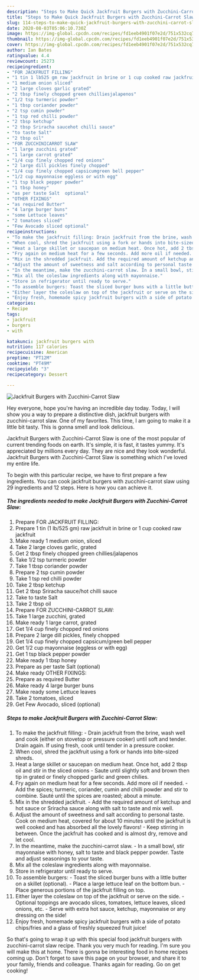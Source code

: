 ```yaml
---
description: "Steps to Make Quick Jackfruit Burgers with Zucchini-Carrot Slaw"
title: "Steps to Make Quick Jackfruit Burgers with Zucchini-Carrot Slaw"
slug: 114-steps-to-make-quick-jackfruit-burgers-with-zucchini-carrot-slaw
date: 2020-08-03T05:06:10.730Z
image: https://img-global.cpcdn.com/recipes/fd1eeb4901f07e2d/751x532cq70/jackfruit-burgers-with-zucchini-carrot-slaw-recipe-main-photo.jpg
thumbnail: https://img-global.cpcdn.com/recipes/fd1eeb4901f07e2d/751x532cq70/jackfruit-burgers-with-zucchini-carrot-slaw-recipe-main-photo.jpg
cover: https://img-global.cpcdn.com/recipes/fd1eeb4901f07e2d/751x532cq70/jackfruit-burgers-with-zucchini-carrot-slaw-recipe-main-photo.jpg
author: Ian Bates
ratingvalue: 4.4
reviewcount: 25273
recipeingredient:
- "FOR JACKFRUIT FILLING"
- "1 tin 1 lb525 gm raw jackfruit in brine or 1 cup cooked raw jackfruit"
- "1 medium onion sliced"
- "2 large cloves garlic grated"
- "2 tbsp finely chopped green chilliesjalapenos"
- "1/2 tsp turmeric powder"
- "1 tbsp coriander powder"
- "2 tsp cumin powder"
- "1 tsp red chilli powder"
- "2 tbsp ketchup"
- "2 tbsp Sriracha saucehot chilli sauce"
- "to taste Salt"
- "2 tbsp oil"
- "FOR ZUCCHINICARROT SLAW"
- "1 large zucchini grated"
- "1 large carrot grated"
- "1/4 cup finely chopped red onions"
- "2 large dill pickles finely chopped"
- "1/4 cup finely chopped capsicumgreen bell pepper"
- "1/2 cup mayonnaise eggless or with egg"
- "1 tsp black pepper powder"
- "1 tbsp honey"
- "as per taste Salt  optional"
- "OTHER FIXINGS"
- "as required Butter"
- "4 large burger buns"
- "some Lettuce leaves"
- "2 tomatoes sliced"
- "Few Avocado sliced optional"
recipeinstructions:
- "To make the jackfruit filling: Drain jackfruit from the brine, wash well and cook (either on stovetop or pressure cooker) until soft and tender. Drain again. If using fresh, cook until tender in a pressure cooker."
- "When cool, shred the jackfruit using a fork or hands into bite-sized shreds."
- "Heat a large skillet or saucepan on medium heat. Once hot, add 2 tbsp oil and stir in the sliced onions Saute until slightly soft and brown then tip in grated or finely chopped garlic and green chilies."
- "Fry again on medium heat for a few seconds. Add more oil if needed. Add the spices; turmeric, coriander, cumin and chilli powder and stir to combine. Sauté until the spices are roasted; about a minute."
- "Mix in the shredded jackfruit. Add the required amount of ketchup and hot sauce or Sriracha sauce along with salt to taste and mix well."
- "Adjust the amount of sweetness and salt according to personal taste. Cook on medium heat, covered for about 10 minutes until the jackfruit is well cooked and has absorbed all the lovely flavors! Keep stirring in between. Once the jackfruit has cooked and is almost dry, remove and let cool."
- "In the meantime, make the zucchini-carrot slaw. In a small bowl, stir mayonnaise with honey, salt to taste and black pepper powder. Taste and adjust seasonings to your taste."
- "Mix all the coleslaw ingredients along with mayonnaise."
- "Store in refrigerator until ready to serve."
- "To assemble burgers: Toast the sliced burger buns with a little butter on a skillet (optional). Place a large lettuce leaf on the bottom bun. Place generous portions of the jackfruit filling on top."
- "Either layer the coleslaw on top of the jackfruit or serve on the side. Optional toppings are avocado slices, tomatoes, lettuce leaves, sliced onions, etc. Serve with extra hot sauce, ketchup, mayonnaise or any dressing on the side!"
- "Enjoy fresh, homemade spicy jackfruit burgers with a side of potato chips/fries and a glass of freshly squeezed fruit juice!"
categories:
- Recipe
tags:
- jackfruit
- burgers
- with

katakunci: jackfruit burgers with 
nutrition: 117 calories
recipecuisine: American
preptime: "PT12M"
cooktime: "PT49M"
recipeyield: "3"
recipecategory: Dessert

---
```



![Jackfruit Burgers with Zucchini-Carrot Slaw](https://img-global.cpcdn.com/recipes/fd1eeb4901f07e2d/751x532cq70/jackfruit-burgers-with-zucchini-carrot-slaw-recipe-main-photo.jpg)

Hey everyone, hope you're having an incredible day today. Today, I will show you a way to prepare a distinctive dish, jackfruit burgers with zucchini-carrot slaw. One of my favorites. This time, I am going to make it a little bit tasty. This is gonna smell and look delicious.

Jackfruit Burgers with Zucchini-Carrot Slaw is one of the most popular of current trending foods on earth. It's simple, it is fast, it tastes yummy. It's appreciated by millions every day. They are nice and they look wonderful. Jackfruit Burgers with Zucchini-Carrot Slaw is something which I've loved my entire life.




To begin with this particular recipe, we have to first prepare a few ingredients. You can cook jackfruit burgers with zucchini-carrot slaw using 29 ingredients and 12 steps. Here is how you can achieve it.

<!--inarticleads1-->

##### The ingredients needed to make Jackfruit Burgers with Zucchini-Carrot Slaw:

1. Prepare FOR JACKFRUIT FILLING:
1. Prepare 1 tin (1 lb/525 gm) raw jackfruit in brine or 1 cup cooked raw jackfruit
1. Make ready 1 medium onion, sliced
1. Take 2 large cloves garlic, grated
1. Get 2 tbsp finely chopped green chillies/jalapenos
1. Take 1/2 tsp turmeric powder
1. Take 1 tbsp coriander powder
1. Prepare 2 tsp cumin powder
1. Take 1 tsp red chilli powder
1. Take 2 tbsp ketchup
1. Get 2 tbsp Sriracha sauce/hot chilli sauce
1. Take to taste Salt
1. Take 2 tbsp oil
1. Prepare FOR ZUCCHINI-CARROT SLAW:
1. Take 1 large zucchini, grated
1. Make ready 1 large carrot, grated
1. Get 1/4 cup finely chopped red onions
1. Prepare 2 large dill pickles, finely chopped
1. Get 1/4 cup finely chopped capsicum/green bell pepper
1. Get 1/2 cup mayonnaise (eggless or with egg)
1. Get 1 tsp black pepper powder
1. Make ready 1 tbsp honey
1. Prepare as per taste Salt  (optional)
1. Make ready OTHER FIXINGS:
1. Prepare as required Butter
1. Make ready 4 large burger buns
1. Make ready some Lettuce leaves
1. Take 2 tomatoes, sliced
1. Get Few Avocado, sliced (optional)




<!--inarticleads2-->

##### Steps to make Jackfruit Burgers with Zucchini-Carrot Slaw:

1. To make the jackfruit filling: - Drain jackfruit from the brine, wash well and cook (either on stovetop or pressure cooker) until soft and tender. Drain again. If using fresh, cook until tender in a pressure cooker.
1. When cool, shred the jackfruit using a fork or hands into bite-sized shreds.
1. Heat a large skillet or saucepan on medium heat. Once hot, add 2 tbsp oil and stir in the sliced onions - Saute until slightly soft and brown then tip in grated or finely chopped garlic and green chilies.
1. Fry again on medium heat for a few seconds. Add more oil if needed. - Add the spices; turmeric, coriander, cumin and chilli powder and stir to combine. Sauté until the spices are roasted; about a minute.
1. Mix in the shredded jackfruit. - Add the required amount of ketchup and hot sauce or Sriracha sauce along with salt to taste and mix well.
1. Adjust the amount of sweetness and salt according to personal taste. Cook on medium heat, covered for about 10 minutes until the jackfruit is well cooked and has absorbed all the lovely flavors! - Keep stirring in between. Once the jackfruit has cooked and is almost dry, remove and let cool.
1. In the meantime, make the zucchini-carrot slaw. - In a small bowl, stir mayonnaise with honey, salt to taste and black pepper powder. Taste and adjust seasonings to your taste.
1. Mix all the coleslaw ingredients along with mayonnaise.
1. Store in refrigerator until ready to serve.
1. To assemble burgers: - Toast the sliced burger buns with a little butter on a skillet (optional). - Place a large lettuce leaf on the bottom bun. - Place generous portions of the jackfruit filling on top.
1. Either layer the coleslaw on top of the jackfruit or serve on the side. - Optional toppings are avocado slices, tomatoes, lettuce leaves, sliced onions, etc. - Serve with extra hot sauce, ketchup, mayonnaise or any dressing on the side!
1. Enjoy fresh, homemade spicy jackfruit burgers with a side of potato chips/fries and a glass of freshly squeezed fruit juice!




So that's going to wrap it up with this special food jackfruit burgers with zucchini-carrot slaw recipe. Thank you very much for reading. I'm sure you will make this at home. There is gonna be interesting food in home recipes coming up. Don't forget to save this page on your browser, and share it to your family, friends and colleague. Thanks again for reading. Go on get cooking!
